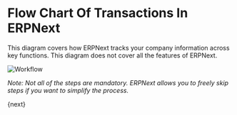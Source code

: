 <!-- add-breadcrumbs -->
# Flow Chart Of Transactions In ERPNext

This diagram covers how ERPNext tracks your company information across key
functions. This diagram does not cover all the features of ERPNext.

<img class="screenshot" alt="Workflow" src="{{docs_base_url}}/assets/img/setup/overview-flow.png">

_Note: Not all of the steps are mandatory. ERPNext allows you to freely skip
steps if you want to simplify the process._

{next}
